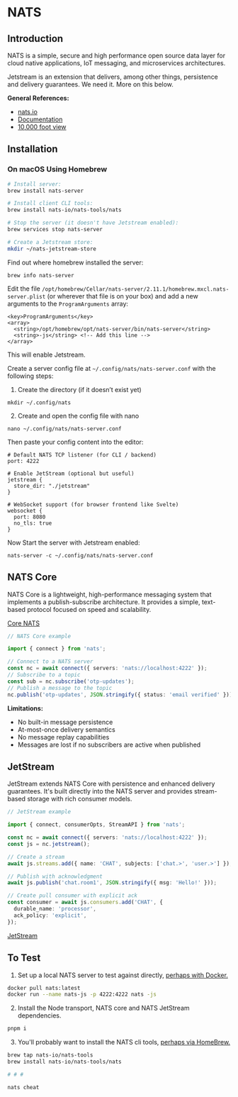 # NATS

## Introduction

NATS is a simple, secure and high performance open source data layer for cloud native
applications, IoT messaging, and microservices architectures.

Jetstream is an extension that delivers, among other things, persistence and
delivery guarantees. We need it. More on this below.

**General References:**

* [nats.io](https://nats.io)
* [Documentation](https://docs.nats.io)
* [10,000 foot view](https://docs.nats.io/#id-10-000-foot-view)

## Installation

### On macOS Using Homebrew

```bash
# Install server:
brew install nats-server

# Install client CLI tools:
brew install nats-io/nats-tools/nats

# Stop the server (it doesn't have Jetstream enabled):
brew services stop nats-server

# Create a Jetstream store:
mkdir ~/nats-jetstream-store
```

Find out where homebrew installed the server:

```shell
brew info nats-server
```

Edit the file `/opt/homebrew/Cellar/nats-server/2.11.1/homebrew.mxcl.nats-server.plist` (or
wherever that file is on your box) and add a new arguments to the `ProgramArguments` array:

```
<key>ProgramArguments</key>
<array>
  <string>/opt/homebrew/opt/nats-server/bin/nats-server</string>
  <string>-js</string> <!-- Add this line -->
</array>
```

This will enable Jetstream.

Create a server config file at `~/.config/nats/nats-server.conf` with the following steps:
1. Create the directory (if it doesn’t exist yet)
```shell
mkdir ~/.config/nats
```

2. Create and open the config file with nano
```shell
nano ~/.config/nats/nats-server.conf
```
Then paste your config content into the editor:
```
# Default NATS TCP listener (for CLI / backend)
port: 4222

# Enable JetStream (optional but useful)
jetstream {
  store_dir: "./jetstream"
}

# WebSocket support (for browser frontend like Svelte)
websocket {
  port: 8080
  no_tls: true
}
```

Now Start the server with Jetstream enabled:

```shell
nats-server -c ~/.config/nats/nats-server.conf
```

## NATS Core

NATS Core is a lightweight, high-performance messaging system that implements a publish-subscribe
architecture. It provides a simple, text-based protocol focused on speed and scalability.

[Core NATS](https://docs.nats.io/nats-concepts/core-nats)

```typescript
// NATS Core example

import { connect } from 'nats';

// Connect to a NATS server
const nc = await connect({ servers: 'nats://localhost:4222' });
// Subscribe to a topic
const sub = nc.subscribe('otp-updates');
// Publish a message to the topic
nc.publish('otp-updates', JSON.stringify({ status: 'email verified' }));
```

**Limitations:**
- No built-in message persistence
- At-most-once delivery semantics
- No message replay capabilities
- Messages are lost if no subscribers are active when published

## JetStream

JetStream extends NATS Core with persistence and enhanced delivery guarantees. It's built directly
into the NATS server and provides stream-based storage with rich consumer models.

```typescript
// JetStream example

import { connect, consumerOpts, StreamAPI } from 'nats';

const nc = await connect({ servers: 'nats://localhost:4222' });
const js = nc.jetstream();

// Create a stream
await js.streams.add({ name: 'CHAT', subjects: ['chat.>', 'user.>'] });

// Publish with acknowledgment
await js.publish('chat.room1', JSON.stringify({ msg: 'Hello!' }));

// Create pull consumer with explicit ack
const consumer = await js.consumers.add('CHAT', {
  durable_name: 'processor',
  ack_policy: 'explicit',
});
```

[JetStream](https://docs.nats.io/nats-concepts/jetstream)




## To Test

1. Set up a local NATS server to test against directly, [perhaps with Docker.](https://docs.nats.io/running-a-nats-service/introduction/installation#installing-via-docker)

```bash
docker pull nats:latest
docker run --name nats-js -p 4222:4222 nats -js
```

2. Install the Node transport, NATS core and NATS JetStream dependencies.

```bash
pnpm i
```

3. You'll probably want to install the NATS cli tools, [perhaps via HomeBrew.](https://github.com/nats-io/natscli?tab=readme-ov-file#macos-installation-via-homebrew)

```bash
brew tap nats-io/nats-tools
brew install nats-io/nats-tools/nats

# # #

nats cheat
```

